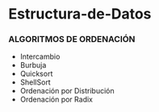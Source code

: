 # Estructura-de-Datos
### ALGORITMOS DE ORDENACIÓN
* Intercambio 
* Burbuja 
* Quicksort 
* ShellSort 
* Ordenación por Distribución 
* Ordenación por Radix 
